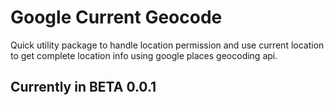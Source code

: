 # Google Current Geocode

Quick utility package to handle location permission and use current location to get complete location info using google places geocoding api.

## Currently in BETA 0.0.1
